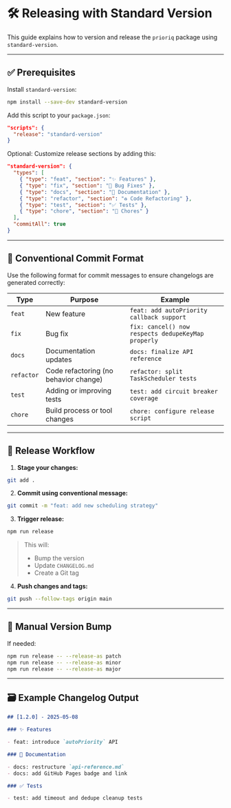 # 🛠 Releasing with Standard Version

This guide explains how to version and release the `prioriq` package using `standard-version`.

---

## ✅ Prerequisites

Install `standard-version`:

```bash
npm install --save-dev standard-version
```

Add this script to your `package.json`:

```json
"scripts": {
  "release": "standard-version"
}
```

Optional: Customize release sections by adding this:

```json
"standard-version": {
  "types": [
    { "type": "feat", "section": "✨ Features" },
    { "type": "fix", "section": "🐛 Bug Fixes" },
    { "type": "docs", "section": "📝 Documentation" },
    { "type": "refactor", "section": "♻️ Code Refactoring" },
    { "type": "test", "section": "✅ Tests" },
    { "type": "chore", "section": "🔧 Chores" }
  ],
  "commitAll": true
}
```

---

## 📐 Conventional Commit Format

Use the following format for commit messages to ensure changelogs are generated correctly:

| Type       | Purpose                               | Example                                            |
| ---------- | ------------------------------------- | -------------------------------------------------- |
| `feat`     | New feature                           | `feat: add autoPriority callback support`          |
| `fix`      | Bug fix                               | `fix: cancel() now respects dedupeKeyMap properly` |
| `docs`     | Documentation updates                 | `docs: finalize API reference`                     |
| `refactor` | Code refactoring (no behavior change) | `refactor: split TaskScheduler tests`              |
| `test`     | Adding or improving tests             | `test: add circuit breaker coverage`               |
| `chore`    | Build process or tool changes         | `chore: configure release script`                  |

---

## 🚀 Release Workflow

1. **Stage your changes:**

```bash
git add .
```

2. **Commit using conventional message:**

```bash
git commit -m "feat: add new scheduling strategy"
```

3. **Trigger release:**

```bash
npm run release
```

> This will:
>
> - Bump the version
> - Update `CHANGELOG.md`
> - Create a Git tag

4. **Push changes and tags:**

```bash
git push --follow-tags origin main
```

---

## 🧩 Manual Version Bump

If needed:

```bash
npm run release -- --release-as patch
npm run release -- --release-as minor
npm run release -- --release-as major
```

---

## 🗃 Example Changelog Output

```md
## [1.2.0] - 2025-05-08

### ✨ Features

- feat: introduce `autoPriority` API

### 📝 Documentation

- docs: restructure `api-reference.md`
- docs: add GitHub Pages badge and link

### ✅ Tests

- test: add timeout and dedupe cleanup tests
```
